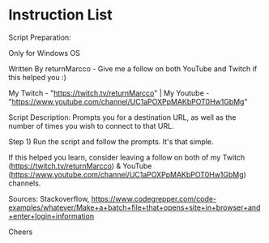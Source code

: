 



Instruction List  
================ 
Script Preparation:

Only for Windows OS

Written By returnMarcco - Give me a follow on both YouTube and Twitch if this helped you :)

My Twitch - "https://twitch.tv/returnMarcco" | My Youtube - "https://www.youtube.com/channel/UC1aPOXPpMAKbPOT0Hw1GbMg"

Script Description: Prompts you for a destination URL, as well as the number of times you wish to connect to that URL.

Step 1) Run the script and follow the prompts. It's that simple.

If this helped you learn, consider leaving a follow on both of my Twitch (https://twitch.tv/returnMarcco) & YouTube (https://www.youtube.com/channel/UC1aPOXPpMAKbPOT0Hw1GbMg) channels.  


Sources: Stackoverflow, https://www.codegrepper.com/code-examples/whatever/Make+a+batch+file+that+opens+site+in+browser+and+enter+login+information

Cheers
